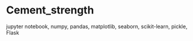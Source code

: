 # Cement_strength

jupyter notebook, 
numpy, 
pandas, 
matplotlib, 
seaborn, 
scikit-learn, 
pickle, 
Flask


